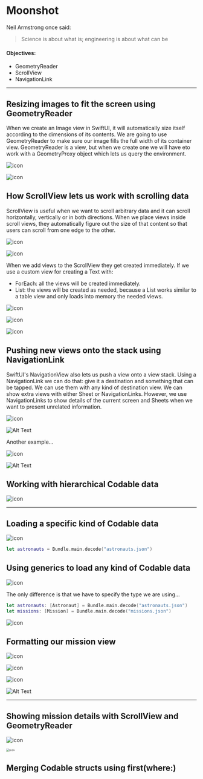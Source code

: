 # Moonshot

Neil Armstrong once said: 

> Science is about what is; engineering is about what can be

#### Objectives:

- GeometryReader
- ScrollView
- NavigationLink

---

## Resizing images to fit the screen using GeometryReader

When we create an Image view in SwiftUI, it will automatically size itself according to the dimensions of its contents. We are going to use GeometryReader to make sure our image fills the full width of its container view. GeometryReader is a view, but when we create one we will have eto work with a GeometryProxy object which lets us query the environment. 

![icon](images/GeometryReader.png)

![icon](images/GeometryReader-simulator.png)

## How ScrollView lets us work with scrolling data

ScrollView is useful when we want to scroll arbitrary data and it can scroll horizontally, vertically or in both directions. When we place views inside scroll views, they automatically figure out the size of that content so that users can scroll from one edge to the other. 

![icon](images/ScrollView-basic.png)

![icon](images/ScrollView-basic-simulator.png)

When we add views to the ScrollView they get created immediately. If we use a custom view for creating a Text with:

- ForEach: all the views will be created immediately.
- List: the views will be created as needed, because a List works similar to a table view and only loads into memory the needed views. 

![icon](images/CustomText.png)

![icon](images/ScrollView-List.png)

![icon](images/ScrollView-List-simulator.png)

## Pushing new views onto the stack using NavigationLink

SwiftUI's NavigationView also lets us push a view onto a view stack. Using a NavigationLink we can do that: give it a destination and something that can be tapped. We can use them with any kind of destination view. We can show extra views with either Sheet or NavigationLinks. However, we use NavigationLinks to show details of the current screen and Sheets when we want to present unrelated information. 

![icon](images/NavigationLink.png)



![Alt Text](images/NavigationLink-simulator.gif)



Another example...

![icon](images/NavigationLink-Rows.png)

![Alt Text](images/NavigationLink-Rows-simulator.gif)



## Working with hierarchical Codable data

![icon](images/HierarchicalCodable.png)

---

## Loading a specific kind of Codable data

![icon](images/ExtensionBundle.png)

```swift
let astronauts = Bundle.main.decode("astronauts.json")
```

## Using generics to load any kind of Codable data

![icon](images/ExtensionBundleGenerics.png)

The only difference is that we have to specify the type we are using...

```swift
let astronauts: [Astronaut] = Bundle.main.decode("astronauts.json")
let missions: [Mission] = Bundle.main.decode("missions.json")
```

![icon](images/MissionStruct.png)

## Formatting our mission view

![icon](images/FormattedView.png)

![icon](images/DateFormatter.png)

![icon](images/MissionStructFormatted.png)



![Alt Text](images/Moonshot-simulator.gif)

---

## Showing mission details with ScrollView and GeometryReader

![icon](images/MissionView.png)

<img src="images/MissionViewPreview.png" alt="icon" style="zoom:50%;" />

## Merging Codable structs using first(where:) 



